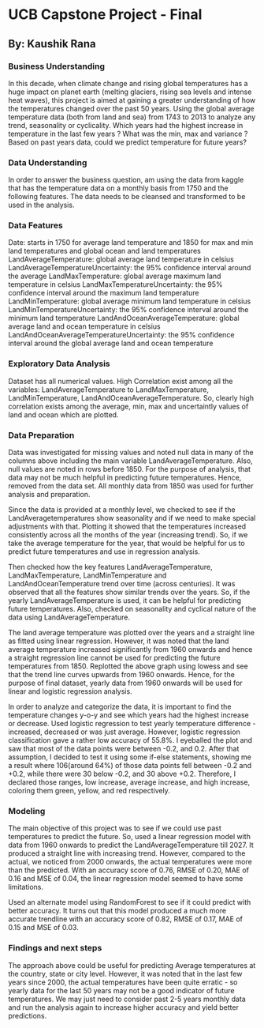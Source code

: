 # UCB Capstone Project - Final

## By: Kaushik Rana

### Business Understanding

In this decade, when climate change and rising global temperatures has a huge impact on planet earth (melting glaciers, rising sea levels and intense heat waves), this project is aimed at gaining a greater understanding of how the temperatures changed over the past 50 years. Using the global average temperature data (both from land and sea) from 1743 to 2013 to analyze any trend, seasonality or cyclicality. Which years had the highest increase in temperature in the last few years ? What was the min, max and variance ? Based on past years data, could we predict temperature for future years?

### Data Understanding

In order to answer the business question, am using the data from kaggle that has the temperature data on a monthly basis from 1750 and the following features. The data needs to be cleansed and transformed to be used in the analysis.

### Data Features

Date: starts in 1750 for average land temperature and 1850 for max and min land temperatures and global ocean and land temperatures
LandAverageTemperature: global average land temperature in celsius
LandAverageTemperatureUncertainty: the 95% confidence interval around the average
LandMaxTemperature: global average maximum land temperature in celsius
LandMaxTemperatureUncertainty: the 95% confidence interval around the maximum land temperature
LandMinTemperature: global average minimum land temperature in celsius
LandMinTemperatureUncertainty: the 95% confidence interval around the minimum land temperature
LandAndOceanAverageTemperature: global average land and ocean temperature in celsius LandAndOceanAverageTemperatureUncertainty: the 95% confidence interval around the global average land and ocean temperature

### Exploratory Data Analysis

Dataset has all numerical values. High Correlation exist among all the variables: LandAverageTemperature to LandMaxTemperature, LandMinTemperature, LandAndOceanAverageTemperature. So, clearly high correlation exists among the average, min, max and uncertaintly values of land and ocean which are plotted.

### Data Preparation

Data was investigated for missing values and noted null data in many of the columns above including the main variable LandAverageTemperature. Also, null values are noted in rows before 1850. For the purpose of analysis, that data may not be much helpful in predicting future temperatures. Hence, removed from the data set. All monthly data from 1850 was used for further analysis and preparation.

Since the data is provided at a monthly level, we checked to see if the LandAveragetemperatures show seasonality and if we need to make special adjustments with that. Plotting it showed that the temperatures increased consistently across all the months of the year (increasing trend). So, if we take the average temperature for the year, that would be helpful for us to predict future temperatures and use in regression analysis.

Then checked how the key features LandAverageTemperature, LandMaxTemperature, LandMinTemperature and LandAndOceanTemperature trend over time (across centuries). It was observed that all the features show similar trends over the years. So, if the yearly LandAverageTemperature is used, it can be helpful for predicting future temperatures. Also, checked on seasonality and cyclical nature of the data using LandAverageTemperature.

The land average temperature was plotted over the years and a straight line as fitted using linear regression. However, it was noted that the land average temperature increased significantly from 1960 onwards and hence a straight regression line cannot be used for predicting the future temperatures from 1850. Replotted the above graph using lowess and see that the trend line curves upwards from 1960 onwards. Hence, for the purpose of final dataset, yearly data from 1960 onwards will be used for linear and logistic regression analysis.

In order to analyze and categorize the data, it is important to find the temperature changes y-o-y and see which years had the highest increase or decrease. Used logistic regression to test yearly temperature difference - increased, decreased or was just average. However, logistic regression classification gave a rather low accuracy of 55.8%. I eyeballed the plot and saw that most of the data points were between -0.2, and 0.2. After that assumption, I decided to test it using some if-else statements, showing me a result where 106(around 64%) of those data points fell between -0.2 and +0.2, while there were 30 below -0.2, and 30 above +0.2. Therefore, I declared those ranges, low increase, average increase, and high increase, coloring them green, yellow, and red respectively.

### Modeling

The main objective of this project was to see if we could use past temperatures to predict the future. So, used a linear regression model with data from 1960 onwards to predict the LandAverageTemperature till 2027. It produced a straight line with increasing trend. However, compared to the actual, we noticed from 2000 onwards, the actual temperatures were more than the predicted. With an accuracy score of 0.76, RMSE of 0.20, MAE of 0.16 and MSE of 0.04, the linear regression model seemed to have some limitations.

Used an alternate model using RandomForest to see if it could predict with better accuracy. It turns out that this model produced a much more accurate trendline with an accuracy score of 0.82, RMSE of 0.17, MAE of 0.15 and MSE of 0.03.

### Findings and next steps

The approach above could be useful for predicting Average temperatures at the country, state or city level. However, it was noted that in the last few years since 2000, the actual temperatures have been quite erratic - so yearly data for the last 50 years may not be a good indicator of future temperatures. We may just need to consider past 2-5 years monthly data and run the analysis again to increase higher accuracy and yield better predictions.
